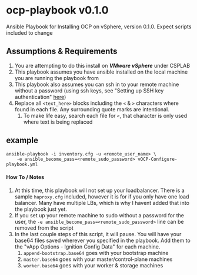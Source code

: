 # ocp-playbook v0.1.0
Ansible Playbook for Installing OCP on vSphere, version 0.1.0. Expect scripts included to change


## Assumptions & Requirements
1. You are attempting to do this install on **_VMware vSphere_** under CSPLAB
1. This playbook assumes you have ansible installed on the local machine you are running the playbook from
1. This playbook also assumes you can ssh in to your remote machine without a password (using ssh keys, see "Setting up SSH key authentication" [here](https://opensource.com/article/17/7/automate-sysadmin-ansible))
1. Replace all `<text_here>` blocks including the `<` & `>` characters where found in each file. Any surrounding quote marks are intentional.
    1. To make life easy, search each file for `<`, that character is only used where text is being replaced

## example 
```
ansible-playbook -i inventory.cfg -u <remote_user_name> \
    -e ansible_become_pass=<remote_sudo_password> vOCP-Configure-playbook.yml
```
#### How To / Notes
1. At this time, this playbook will not set up your loadbalancer. There is a sample `haproxy.cfg` included, however it is for if you only have one load balancer. Many have multiple LBs, which is why I havent added that into the playbook just yet.
1. If you set up your remote machine to sudo without a password for the user, the `-e ansible_become_pass=<remote_sudo_password>` line can be removed from the script
1. In the last couple steps of this script, it will pause. You will have your base64 files saved wherever you specified in the playbook. Add them to the "vApp Options - Ignition Config Data" for each machine.
    1. `append-bootstrap.base64` goes with your bootstrap machine
    1. `master.base64` goes with your master/control-plane machines
    1. `worker.base64` goes with your worker & storage machines